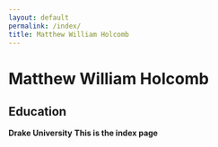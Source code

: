 ```yaml
---
layout: default
permalink: /index/
title: Matthew William Holcomb
---
```


# Matthew William Holcomb

## Education
**Drake University**
**This is the index page**
